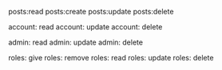 posts:read
posts:create
posts:update
posts:delete

account: read
account: update
account: delete

admin: read
admin: update
admin: delete

roles: give
roles: remove
roles: read
roles: update
roles: delete

